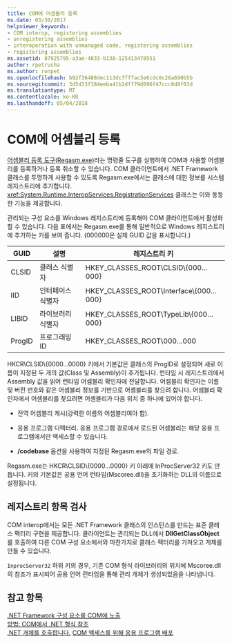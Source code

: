 ```yaml
---
title: COM에 어셈블리 등록
ms.date: 03/30/2017
helpviewer_keywords:
- COM interop, registering assemblies
- unregistering assemblies
- interoperation with unmanaged code, registering assemblies
- registering assemblies
ms.assetid: 87925795-a3ae-4833-b138-125413478551
author: rpetrusha
ms.author: ronpet
ms.openlocfilehash: b92f36488dec113dcffffac3e6cdc0c26a690b5b
ms.sourcegitcommit: 3d5d33f384eeba41b2dff79d096f47ccc8d8f03d
ms.translationtype: MT
ms.contentlocale: ko-KR
ms.lasthandoff: 05/04/2018
---
```

# <a name="registering-assemblies-with-com"></a>COM에 어셈블리 등록
[어셈블리 등록 도구(Regasm.exe)](../tools/regasm-exe-assembly-registration-tool.md)라는 명령줄 도구를 실행하여 COM과 사용할 어셈블리를 등록하거나 등록 취소할 수 있습니다. COM 클라이언트에서 .NET Framework 클래스를 투명하게 사용할 수 있도록 Regasm.exe에서는 클래스에 대한 정보를 시스템 레지스트리에 추가합니다. <xref:System.Runtime.InteropServices.RegistrationServices> 클래스는 이와 동등한 기능을 제공합니다.  
  
 관리되는 구성 요소를 Windows 레지스트리에 등록해야 COM 클라이언트에서 활성화할 수 있습니다. 다음 표에서는 Regasm.exe를 통해 일반적으로 Windows 레지스트리에 추가하는 키를 보여 줍니다. (000000은 실제 GUID 값을 표시합니다.)  
  
|GUID|설명|레지스트리 키|  
|----------|-----------------|------------------|  
|CLSID|클래스 식별자|HKEY_CLASSES_ROOT\CLSID\\{000…000}|  
|IID|인터페이스 식별자|HKEY_CLASSES_ROOT\Interface\\{000…000}|  
|LIBID|라이브러리 식별자|HKEY_CLASSES_ROOT\TypeLib\\{000…000}|  
|ProgID|프로그래밍 ID|HKEY_CLASSES_ROOT\000…000|  
  
 HKCR\CLSID\\{0000…0000} 키에서 기본값은 클래스의 ProgID로 설정되며 새로 이름이 지정된 두 개의 값(Class 및 Assembly)이 추가됩니다. 런타임 시 레지스트리에서 Assembly 값을 읽어 런타임 어셈블리 확인자에 전달합니다. 어셈블리 확인자는 이름 및 버전 번호와 같은 어셈블리 정보를 기반으로 어셈블리를 찾으려 합니다. 어셈블리 확인자에서 어셈블리를 찾으려면 어셈블리가 다음 위치 중 하나에 있어야 합니다.  
  
-   전역 어셈블리 캐시(강력한 이름의 어셈블리여야 함).  
  
-   응용 프로그램 디렉터리. 응용 프로그램 경로에서 로드된 어셈블리는 해당 응용 프로그램에서만 액세스할 수 있습니다.  
  
-   **/codebase** 옵션을 사용하여 지정된 Regasm.exe의 파일 경로.  
  
 Regasm.exe는 HKCR\CLSID\\{0000…0000} 키 아래에 InProcServer32 키도 만듭니다. 키의 기본값은 공용 언어 런타임(Mscoree.dll)을 초기화하는 DLL의 이름으로 설정됩니다.  
  
## <a name="examining-registry-entries"></a>레지스트리 항목 검사  
 COM interop에서는 모든 .NET Framework 클래스의 인스턴스를 만드는 표준 클래스 팩터리 구현을 제공합니다. 클라이언트는 관리되는 DLL에서 **DllGetClassObject**를 호출하여 다른 COM 구성 요소에서와 마찬가지로 클래스 팩터리를 가져오고 개체를 만들 수 있습니다.  
  
 `InprocServer32` 하위 키의 경우, 기존 COM 형식 라이브러리의 위치에 Mscoree.dll의 참조가 표시되어 공용 언어 런타임을 통해 관리 개체가 생성되었음을 나타냅니다.  
  
## <a name="see-also"></a>참고 항목  
 [.NET Framework 구성 요소를 COM에 노출](exposing-dotnet-components-to-com.md)  
 [방법: COM에서 .NET 형식 참조](how-to-reference-net-types-from-com.md)  
 [.NET 개체를 호출합니다.](https://msdn.microsoft.com/library/40c9626c-aea6-4bad-b8f0-c1de462efd33(v=vs.100))  
 [COM 액세스를 위해 응용 프로그램 배포](https://msdn.microsoft.com/library/fb63564c-c1b9-4655-a094-a235625882ce(v=vs.100))
